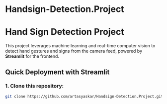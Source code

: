 # Handsign-Detection.Project
# Hand Sign Detection Project

This project leverages machine learning and real-time computer vision to detect hand gestures and signs from the camera feed, powered by **Streamlit** for the frontend.

## Quick Deployment with Streamlit

### 1. Clone this repository:
```bash
git clone https://github.com/artasyaskar/Handsign-Detection.Project.git

